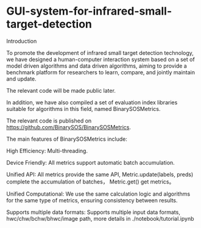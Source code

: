 # GUI-system-for-infrared-small-target-detection

Introduction

To promote the development of infrared small target detection technology, we have designed a human-computer interaction system based on a set of model driven algorithms and data driven algorithms, aiming to provide a benchmark platform for researchers to learn, compare, and jointly maintain and update.

The relevant code will be made public later.

In addition, we have also compiled a set of evaluation index libraries suitable for algorithms in this field, named BinarySOSMetrics. 

The relevant code is published on https://github.com/BinarySOS/BinarySOSMetrics.

The main features of BinarySOSMetrics include:

High Efficiency: Multi-threading.

Device Friendly: All metrics support automatic batch accumulation.

Unified API: All metrics provide the same API, Metric.update(labels, preds) complete the accumulation of batches， Metric.get() get metrics。

Unified Computational: We use the same calculation logic and algorithms for the same type of metrics, ensuring consistency between results.

Supports multiple data formats: Supports multiple input data formats, hwc/chw/bchw/bhwc/image path, more details in ./notebook/tutorial.ipynb


